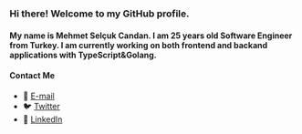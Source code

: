 ### Hi there! Welcome to my GitHub profile.

#### My name is Mehmet Selçuk Candan. I am 25 years old Software Engineer from Turkey. I am currently working on both frontend and backand applications with TypeScript&Golang.

#### Contact Me
- 📨 [E-mail](mailto:mehmetselcukcandan@icloud.com)
- 🐦 [Twitter](https://twitter.com/mscandandev)
- 👜 [LinkedIn](https://www.linkedin.com/in/mehmetselcukcandan)
